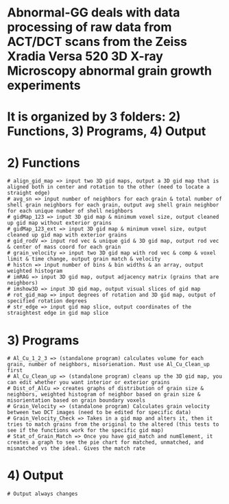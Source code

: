 # Abnormal-GG deals with data processing of raw data from ACT/DCT scans from the Zeiss Xradia Versa 520 3D X-ray Microscopy abnormal grain growth experiments
# It is organized by 3 folders: 2) Functions, 3) Programs, 4) Output
  # 2) Functions
    # align_gid_map => input two 3D gid maps, output a 3D gid map that is aligned both in center and rotation to the other (need to locate a straight edge)
    # avg_sn => input number of neighbors for each grain & total number of shell grain neighbors for each grain, output avg shell grain neighbor for each unique number of shell neighbors
    # gidMap_123 => input 3D gid map & minimum voxel size, output cleaned up gid map without exterior grains
    # gidMap_123_ext => input 3D gid map & minimum voxel size, output cleaned up gid map with exterior grains
    # gid_rodV => input rod vec & unique gid & 3D gid map, output rod vec & center of mass coord for each grain
    # grain_velocity => input two 3D gid map with rod vec & comp & voxel limit & time change, output grain match & velocity
    # histcn => input number of bins & bin widths & an array, output weighted histogram
    # imRAG => input 3D gid map, output adjacency matrix (grains that are neighbors)
    # imshow3D => input 3D gid map, output visual slices of gid map
    # rot_gid_map => input degrees of rotation and 3D gid map, output of specified rotation degrees
    # str_edge => input gid map slice, output coordinates of the straightest edge in gid map slice
  # 3) Programs
    # Al_Cu_1_2_3 => (standalone program) calculates volume for each grain, number of neighbors, misorienation. Must use Al_Cu_Clean_up first
    # Al_Cu_Clean_up => (standalone program) cleans up the 3D gid map, you can edit whether you want interior or exterior grains
    # Dist_of_AlCu => creates graphs of distribution of grain size & neighbors, weighted histogram of neighbor based on grain size & misorientation based on grain boundary voxels
    # Grain_Velocity => (standalone program) Calculates grain velocity between two DCT images (need to be edited for specific data)
    # Grain_Velocity_Check => Takes in a gid map and alters it, then it tries to match grains from the original to the altered (this tests to see if the functions work for the specific gid map)
    # Stat_of_Grain_Match => Once you have gid_match and numElement, it creates a graph to see the pie chart for matched, unmatched, and mismatched vs the ideal. Gives the match rate
  # 4) Output
    # Output always changes
